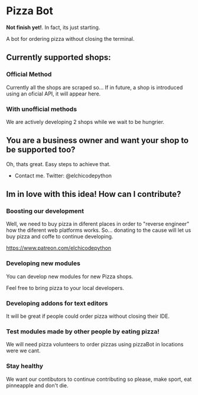 # Pizza Bot

**Not finish yet!**. In fact, its just starting.

A bot for ordering pizza without closing the terminal.

## Currently supported shops:

### Official Method

Currently all the shops are scraped so...
If in future, a shop is introduced using an oficial API, it will appear here.

### With unofficial methods

We are actively developing 2 shops while we wait to be hungrier.

## You are a business owner and want your shop to be supported too?

Oh, thats great. Easy steps to achieve that.

- Contact me. Twitter: @elchicodepython

## Im in love with this idea! How can I contribute?

### Boosting our development

Well, we need to buy pizza in diferent places in order to "reverse engineer" how the diferent web platforms works. So... donating to the cause will let us buy pizza and coffe to continue developing.

https://www.patreon.com/elchicodepython

### Developing new modules

You can develop new modules for new Pizza shops.

Feel free to bring pizza to your local developers.

### Developing addons for text editors

It will be great if people could order pizza without closing their IDE.

### Test modules made by other people by eating pizza!

We will need pizza volunteers to order pizzas using pizzaBot in locations were we cant.

### Stay healthy

We want our contibutors to continue contributing so please, make sport, eat pinneapple and don't die.
